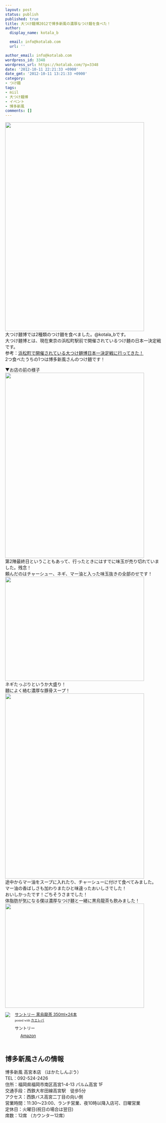 ```yaml
---
layout: post
status: publish
published: true
title: 大つけ麺博2012で博多新風の濃厚なつけ麺を食べた！
author:
  display_name: kotala_b

  email: info@kotalab.com
  url: ''

author_email: info@kotalab.com
wordpress_id: 3348
wordpress_url: https://kotalab.com/?p=3348
date: '2012-10-11 22:21:33 +0900'
date_gmt: '2012-10-11 13:21:33 +0900'
category:
- つけ麺
tags:
- miil
- 大つけ麺博
- イベント
- 博多新風
comments: []
---
```

<p><a href="https://kotalab.com/wp-content/uploads/hakatasinpuu_121011.jpg" target="_blank"><img src="https://kotalab.com/wp-content/uploads/hakatasinpuu_121011.jpg" alt="" title="hakatasinpuu_121011" width="448" height="673" class="alignnone size-full wp-image-3353" /></a><br />
大つけ麺博では2種類のつけ麺を食べました。@kotala_bです。<br />
大つけ麺博とは、現在東京の浜松町駅前で開催されているつけ麺の日本一決定戦です。<br />
参考：<a href="https://kotalab.com/daitukemenhaku" title="浜松町で開催されている大つけ麺博日本一決定戦に行ってきた！" target="_blank">浜松町で開催されている大つけ麺博日本一決定戦に行ってきた！</a><br />
2つ食べたうちの1つは博多新風さんのつけ麺です！<br />
<!--more--></p>
<p>▼お店の前の様子<br />
<img alt="" src="https://kotalab.com/wp-content/uploads/slooProImg_20121011215231.jpg" width="448" height="597" /><br />
第2陣最終日ということもあって、行ったときにはすでに味玉が売り切れていました。残念！<br />
頼んだのはチャーシュー、ネギ、マー油と入った味玉抜きの全部のせです！<br />
<img alt="" src="https://kotalab.com/wp-content/uploads/slooProImg_20121011215229.jpg" width="448" height="336" /><br />
ネギたっぷりというか大盛り！<br />
麺によく絡む濃厚な豚骨スープ！<br />
<img alt="" src="https://kotalab.com/wp-content/uploads/slooProImg_20121011215227.jpg" width="448" height="597" /><br />
途中からマー油をスープに入れたり、チャーシューに付けて食べてみました。<br />
マー油の香ばしさも加わりまたひと味違ったおいしさでした！<br />
おいしかったです！ごちそうさまでした！<br />
体脂肪が気になる僕は濃厚なつけ麺と一緒に黒烏龍茶も飲みました！<br />
<img alt="" src="https://kotalab.com/wp-content/uploads/slooProImg_20121011215226.jpg" width="448" height="336" /></p>
<div class="kaerebalink-box" style="text-align:left;padding-bottom:20px;font-size:small;/zoom: 1;overflow: hidden;">
<div class="kaerebalink-image" style="float:left;margin:0 15px 10px 0;"><a href="https://www.amazon.co.jp/exec/obidos/ASIN/B000FZDZJS/same-22/ref=nosim/" rel="nofollow" target="_blank"><img src="https://images-fe.ssl-images-amazon.com/images/I/41eYTDGn-aL._SL160_.jpg" style="border: none;" /></a></div>
<div class="kaerebalink-info" style="line-height:120%;/zoom: 1;overflow: hidden;">
<div class="kaerebalink-name" style="margin-bottom:10px;line-height:120%"><a href="https://www.amazon.co.jp/exec/obidos/ASIN/B000FZDZJS/same-22/ref=nosim/" rel="nofollow" target="_blank">サントリー 黒烏龍茶 350ml&times;24本</a>
<div class="kaerebalink-powered-date" style="font-size:8pt;margin-top:5px;font-family:verdana;line-height:120%">posted with <a href="https://kaereba.com" target="_blank">カエレバ</a></div>
</div>
<div class="kaerebalink-detail" style="margin-bottom:5px;"> サントリー     </div>
<div class="kaerebalink-link1" style="margin-top:10px;">
<div class="shoplinkamazon" style="display:inline;margin-right:5px;background: url('https://img.yomereba.com/tam_k_01.gif') 0 0 no-repeat;padding: 2px 0 2px 18px;white-space: nowrap;"><a href="https://www.amazon.co.jp/gp/search?keywords=%8D%95%89G%97%B4%92%83%20%83T%83%93%83g%83%8A%81%5B&__mk_ja_JP=%83J%83%5E%83J%83i&tag=same-22" rel="nofollow" target="_blank" title="アマゾン" >Amazon</a></div>
</div>
</div>
<div class="booklink-footer" style="clear: left"></div>
</div>
<h2>博多新風さんの情報</h2>
<p>博多新風 高宮本店 （はかたしんぷう）<br />
TEL：092-524-2426<br />
住所：福岡県福岡市南区高宮1-4-13 パルム高宮 1F<br />
交通手段：西鉄大牟田線高宮駅　徒歩5分<br />
アクセス：西鉄バス高宮二丁目の向い側<br />
営業時間：11:30～23:00、ランチ営業、夜10時以降入店可、日曜営業<br />
定休日：火曜日(祝日の場合は翌日)<br />
席数：12席 （カウンター12席）</p>
